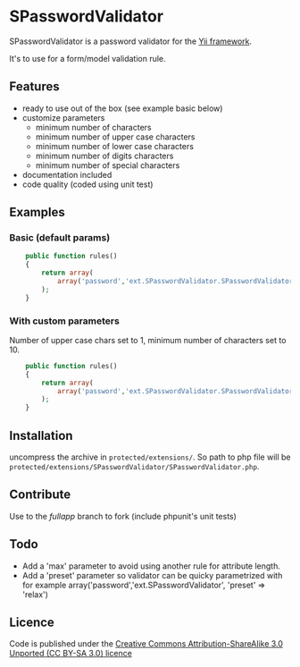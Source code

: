 # SPasswordValidator

SPasswordValidator is a password validator for the [Yii framework](http://www.yiiframework.com).

It's to use for a form/model validation rule.

## Features

- ready to use out of the box (see example basic below)
- customize parameters 
  - minimum number of characters
  - minimum number of upper case characters
  - minimum number of lower case characters
  - minimum number of digits characters
  - minimum number of special characters
- documentation included
- code quality (coded using unit test)

## Examples

### Basic (default params)

```php
    public function rules()
    {
        return array(
            array('password','ext.SPasswordValidator.SPasswordValidator')
        );
    }
```

### With custom parameters

Number of upper case chars set to 1, minimum number of characters set to 10.

```php
    public function rules()
    {
        return array(
            array('password','ext.SPasswordValidator.SPasswordValidator', 'up' => 1, 'min' => 10)
        );
    }

```

## Installation 

uncompress the archive in `protected/extensions/`. So path to php file will be `protected/extensions/SPasswordValidator/SPasswordValidator.php`.

## Contribute

Use to the _fullapp_ branch to fork (include phpunit's unit tests)

## Todo

- Add a 'max' parameter to avoid using another rule for attribute length.
- Add a 'preset' parameter so validator can be quicky parametrized with for example array('password','ext.SPasswordValidator', 'preset' => 'relax')

## Licence

Code is published under the [Creative Commons Attribution-ShareAlike 3.0 Unported (CC BY-SA 3.0) licence](http://creativecommons.org/licenses/by-sa/3.0/deed)